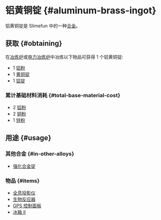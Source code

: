 # 铝黄铜锭 {#aluminum-brass-ingot}

铝黄铜锭是 Slimefun 中的一种[合金](/Ingots#alloys)。

## 获取 {#obtaining}

在[冶炼炉](/Smeltery)或[电力冶炼炉](/Electric-Smeltery)中冶炼以下物品可获得 1 个铝黄铜锭:

* 1 [铝粉](/Aluminum-Dust)
* 1 [黄铜锭](/Brass-Ingot)
* 1 [铝锭](/Aluminum-Ingot)

### 累计基础材料消耗 {#total-base-material-cost}

* 2 [铝粉](/Aluminum-Dust)
* 2 [铜粉](/Copper-Dust)
* 1 [锌粉](/Zinc-Dust)

## 用途 {#usage}

### 其他合金 {#in-other-alloys}

* [强化合金锭](/Reinforced-Alloy-Ingot)

### 物品 {#items}

* [全息投影仪](/Hologram-Projector)
* [生物反应器](/Bio-Reactor)
* [GPS 控制面板](/GPS-Control-Panel)
* [冰箱 II](/Freezer)
